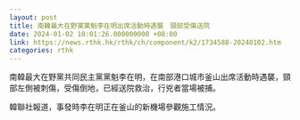 ```yaml
---
layout: post
title: 南韓最大在野黨黨魁李在明出席活動時遇襲　頸部受傷送院
date: 2024-01-02 10:01:26.000000000 +08:00
link: https://news.rthk.hk/rthk/ch/component/k2/1734588-20240102.htm
categories: rthk
---
```


南韓最大在野黨共同民主黨黨魁李在明，在南部港口城市釜山出席活動時遇襲，頸部左側被刺傷，受傷倒地，已經送院救治，行兇者當場被捕。

韓聯社報道，事發時李在明正在釜山的新機場參觀施工情況。
